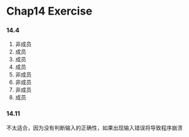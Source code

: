 # Chap14 Exercise

### 14.4
1. 非成员
2. 成员
3. 成员
4. 成员
5. 非成员
6. 非成员
7. 非成员
8. 成员

### 14.11
不太适合，因为没有判断输入的正确性，如果出现输入错误将导致程序崩溃

